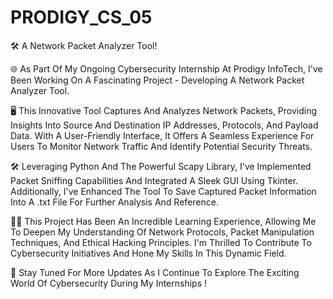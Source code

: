 # PRODIGY_CS_05
🛠️ A Network Packet Analyzer Tool!

🌐 As Part Of My Ongoing Cybersecurity Internship At Prodigy InfoTech, I've Been Working On A Fascinating Project - Developing A Network Packet Analyzer Tool.

🖥️ This Innovative Tool Captures And Analyzes Network Packets, Providing Insights Into Source And Destination IP Addresses, Protocols, And Payload Data. With A User-Friendly Interface, It Offers A Seamless Experience For Users To Monitor Network Traffic And Identify Potential Security Threats.

🛠️ Leveraging Python And The Powerful Scapy Library, I've Implemented Packet Sniffing Capabilities And Integrated A Sleek GUI Using Tkinter. Additionally, I've Enhanced The Tool To Save Captured Packet Information Into A .txt File For Further Analysis And Reference.

👨‍💻 This Project Has Been An Incredible Learning Experience, Allowing Me To Deepen My Understanding Of Network Protocols, Packet Manipulation Techniques, And Ethical Hacking Principles. I'm Thrilled To Contribute To Cybersecurity Initiatives And Hone My Skills In This Dynamic Field.

🚀 Stay Tuned For More Updates As I Continue To Explore The Exciting World Of Cybersecurity During My Internships !
